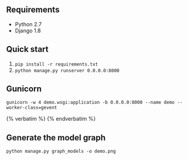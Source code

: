 ## Requirements
* Python 2.7
* Django 1.8

## Quick start
1. ```pip install -r requirements.txt```
2. ```python manage.py runserver 0.0.0.0:8000```

## Gunicorn
```gunicorn -w 4 demo.wsgi:application -b 0.0.0.0:8000 --name demo --worker-class=gevent```

{% verbatim %}
{% endverbatim %}

## Generate the model graph
```python manage.py graph_models -o demo.png```
